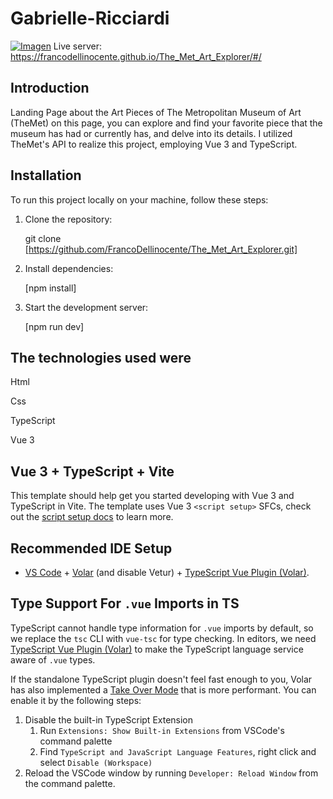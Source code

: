 # Gabrielle-Ricciardi

[![Imagen](https://i.postimg.cc/MTK8bNwr/themet.png)](https://francodellinocente.github.io/The_Met_Art_Explorer/#/)
Live server: https://francodellinocente.github.io/The_Met_Art_Explorer/#/

## Introduction

Landing Page about the Art Pieces of The Metropolitan Museum of Art (TheMet) on this page, you can explore and find your favorite piece that the museum has had or currently has, and delve into its details. I utilized TheMet's API to realize this project, employing Vue 3 and TypeScript.

## Installation

To run this project locally on your machine, follow these steps:

1. Clone the repository:

   git clone [https://github.com/FrancoDellinocente/The_Met_Art_Explorer.git]
   
3. Install dependencies:

   [npm install]
   
5. Start the development server:
   
   [npm run dev]


## The technologies used were

Html

Css

TypeScript

Vue 3

## Vue 3 + TypeScript + Vite

This template should help get you started developing with Vue 3 and TypeScript in Vite. The template uses Vue 3 `<script setup>` SFCs, check out the [script setup docs](https://v3.vuejs.org/api/sfc-script-setup.html#sfc-script-setup) to learn more.

## Recommended IDE Setup

- [VS Code](https://code.visualstudio.com/) + [Volar](https://marketplace.visualstudio.com/items?itemName=Vue.volar) (and disable Vetur) + [TypeScript Vue Plugin (Volar)](https://marketplace.visualstudio.com/items?itemName=Vue.vscode-typescript-vue-plugin).

## Type Support For `.vue` Imports in TS

TypeScript cannot handle type information for `.vue` imports by default, so we replace the `tsc` CLI with `vue-tsc` for type checking. In editors, we need [TypeScript Vue Plugin (Volar)](https://marketplace.visualstudio.com/items?itemName=Vue.vscode-typescript-vue-plugin) to make the TypeScript language service aware of `.vue` types.

If the standalone TypeScript plugin doesn't feel fast enough to you, Volar has also implemented a [Take Over Mode](https://github.com/johnsoncodehk/volar/discussions/471#discussioncomment-1361669) that is more performant. You can enable it by the following steps:

1. Disable the built-in TypeScript Extension
   1. Run `Extensions: Show Built-in Extensions` from VSCode's command palette
   2. Find `TypeScript and JavaScript Language Features`, right click and select `Disable (Workspace)`
2. Reload the VSCode window by running `Developer: Reload Window` from the command palette.
